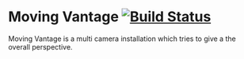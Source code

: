 # Moving Vantage [![Build Status](https://travis-ci.org/cansik/moving-vantage.svg?branch=master)](https://travis-ci.org/cansik/moving-vantage)
Moving Vantage is a multi camera installation which tries to give a the overall perspective.
